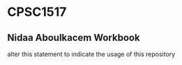 # CPSC1517

## Nidaa Aboulkacem Workbook

alter this statement to indicate the usage of this repository
